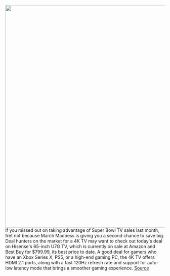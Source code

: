 <img src='https://cdn.vox-cdn.com/thumbor/8fkjtXy4bjHGsAJy6CGgSjBRJZY=/0x0:1862x1236/1200x800/filters:focal(783x470:1079x766)/cdn.vox-cdn.com/uploads/chorus_image/image/70593523/Screen_Shot_2022_03_07_at_1.23.00_PM.0.png' width='700px' /><br/>
If you missed out on taking advantage of Super Bowl TV sales last month, fret not because March Madness is giving you a second chance to save big. Deal hunters on the market for a 4K TV may want to check out today's deal on Hisense's 65-inch U7G TV, which is currently on sale at Amazon and Best Buy for $799.99, its best price to date. A good deal for gamers who have an Xbox Series X, PS5, or a high-end gaming PC, the 4K TV offers HDMI 2.1 ports, along with a fast 120Hz refresh rate and support for auto-low latency mode that brings a smoother gaming experience.
<a href='https://www.theverge.com/good-deals/2022/3/8/22965487/hisense-u7g-series-tv-logitech-keyboard-galaxy-watch-4-ankerwork-webcam-airtag-deal-sale'> Source <a/>